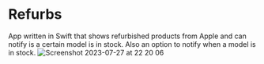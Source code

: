 # Refurbs
App written in Swift that shows refurbished products from Apple and can notify is a certain model is in stock. Also an option to notify when a model is in stock.
![Screenshot 2023-07-27 at 22 20 06](https://github.com/sjorsvanuden/Refurbs/assets/66626134/47ce19b7-45a8-48bb-80dd-48bc700bf52e)

